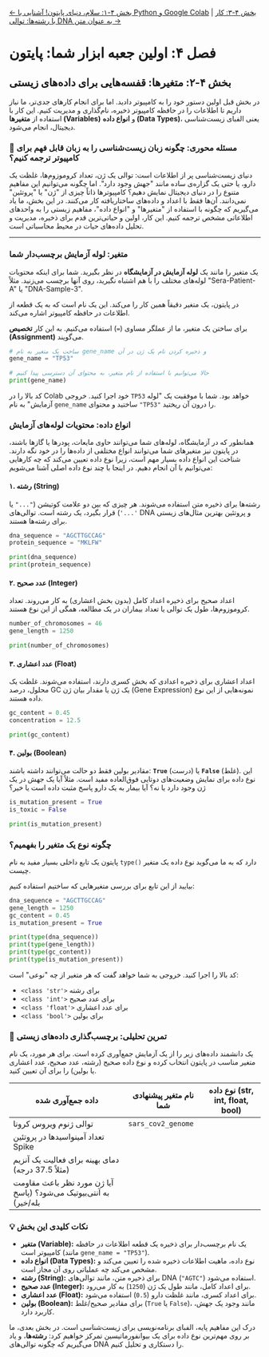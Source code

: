 [← بخش ۴-۱: سلام، دنیای پایتون! آشنایی با Python و Google Colab](./01-hello-python-world.md) | [بخش ۴-۳: کار با رشته‌ها: توالی DNA به عنوان متن →](./03-working-with-strings-dna-sequences.md)

# فصل ۴: اولین جعبه ابزار شما: پایتون

## بخش ۴-۲: متغیرها: قفسه‌هایی برای داده‌های زیستی

در بخش قبل اولین دستور خود را به کامپیوتر دادید. اما برای انجام کارهای جدی‌تر، ما نیاز داریم تا اطلاعات را در حافظه کامپیوتر ذخیره، نام‌گذاری و مدیریت کنیم. این کار با استفاده از **متغیرها (Variables)** و **انواع داده (Data Types)**، یعنی الفبای زیست‌شناسی دیجیتال، انجام می‌شود.

### 🎯 مسئله محوری: چگونه زبان زیست‌شناسی را به زبان قابل فهم برای کامپیوتر ترجمه کنیم؟

دنیای زیست‌شناسی پر از اطلاعات است: توالی یک ژن، تعداد کروموزوم‌ها، غلظت یک دارو، یا حتی یک گزاره‌ی ساده مانند "جهش وجود دارد". اما چگونه می‌توانیم این مفاهیم متنوع را در دنیای دیجیتال نمایش دهیم؟ کامپیوترها ذاتاً چیزی از "ژن" یا "پروتئین" نمی‌دانند. آن‌ها فقط با اعداد و داده‌های ساختاریافته کار می‌کنند. در این بخش، ما یاد می‌گیریم که چگونه با استفاده از "متغیرها" و "انواع داده"، مفاهیم زیستی را به واحدهای اطلاعاتی مشخص ترجمه کنیم. این کار، اولین و حیاتی‌ترین قدم برای ذخیره، مدیریت و تحلیل داده‌های حیات در محیط محاسباتی است.

---

### متغیر: لوله آزمایش برچسب‌دار شما

یک متغیر را مانند یک **لوله آزمایش در آزمایشگاه** در نظر بگیرید. شما برای اینکه محتویات لوله‌های مختلف را با هم اشتباه نگیرید، روی آنها برچسب می‌زنید. مثلاً "Sera-Patient-A" یا "DNA-Sample-3".

در پایتون، یک متغیر دقیقاً همین کار را می‌کند. این یک نام است که به یک قطعه از اطلاعات در حافظه کامپیوتر اشاره می‌کند.

برای ساختن یک متغیر، ما از عملگر مساوی (`=`) استفاده می‌کنیم. به این کار **تخصیص (Assignment)** می‌گویند.

```python
# ساخت یک متغیر به نام gene_name و ذخیره کردن نام یک ژن در آن
gene_name = "TP53"

# حالا می‌توانیم با استفاده از نام متغیر، به محتوای آن دسترسی پیدا کنیم
print(gene_name)
```

کد بالا را در Colab خود اجرا کنید. خروجی `TP53` خواهد بود. شما با موفقیت یک "لوله آزمایش" به نام `gene_name` ساختید و محتوای `"TP53"` را درون آن ریختید.

### انواع داده: محتویات لوله‌های آزمایش

همانطور که در آزمایشگاه، لوله‌های شما می‌توانند حاوی مایعات، پودرها یا گازها باشند، در پایتون نیز متغیرهای شما می‌توانند انواع مختلفی از داده‌ها را در خود نگه دارند. شناخت این انواع داده بسیار مهم است، زیرا نوع داده تعیین می‌کند که چه کارهایی می‌توانیم با آن انجام دهیم. در اینجا با چند نوع داده اصلی آشنا می‌شویم:

#### ۱. رشته (String)

رشته‌ها برای ذخیره متن استفاده می‌شوند. هر چیزی که بین دو علامت کوتیشن (`"..."` یا `'...'`) قرار بگیرد، یک رشته است. توالی‌های DNA و پروتئین بهترین مثال‌های زیستی برای رشته‌ها هستند.

```python
dna_sequence = "AGCTTGCCAG"
protein_sequence = "MKLFW"

print(dna_sequence)
print(protein_sequence)
```

#### ۲. عدد صحیح (Integer)

اعداد صحیح برای ذخیره اعداد کامل (بدون بخش اعشاری) به کار می‌روند. تعداد کروموزوم‌ها، طول یک توالی یا تعداد بیماران در یک مطالعه، همگی از این نوع هستند.

```python
number_of_chromosomes = 46
gene_length = 1250

print(number_of_chromosomes)
```

#### ۳. عدد اعشاری (Float)

اعداد اعشاری برای ذخیره اعدادی که بخش کسری دارند، استفاده می‌شوند. غلظت یک محلول، درصد GC یک ژن یا مقدار بیان ژن (Gene Expression) نمونه‌هایی از این نوع داده هستند.

```python
gc_content = 0.45
concentration = 12.5

print(gc_content)
```

#### ۴. بولین (Boolean)

مقادیر بولین فقط دو حالت می‌توانند داشته باشند: **`True`** (درست) یا **`False`** (غلط). این نوع داده برای نمایش وضعیت‌های دوتایی فوق‌العاده مفید است. مثلاً آیا یک جهش در یک ژن وجود دارد یا نه؟ آیا بیمار به یک دارو پاسخ مثبت داده است یا خیر؟

```python
is_mutation_present = True
is_toxic = False

print(is_mutation_present)
```

### چگونه نوع یک متغیر را بفهمیم؟

پایتون یک تابع داخلی بسیار مفید به نام `type()` دارد که به ما می‌گوید نوع داده یک متغیر چیست.

بیایید از این تابع برای بررسی متغیرهایی که ساختیم استفاده کنیم:

```python
dna_sequence = "AGCTTGCCAG"
gene_length = 1250
gc_content = 0.45
is_mutation_present = True

print(type(dna_sequence))
print(type(gene_length))
print(type(gc_content))
print(type(is_mutation_present))
```

کد بالا را اجرا کنید. خروجی به شما خواهد گفت که هر متغیر از چه "نوعی" است:

- `<class 'str'>` برای رشته
- `<class 'int'>` برای عدد صحیح
- `<class 'float'>` برای عدد اعشاری
- `<class 'bool'>` برای بولین

### 🔬 تمرین تحلیلی: برچسب‌گذاری داده‌های زیستی

یک دانشمند داده‌های زیر را از یک آزمایش جمع‌آوری کرده است. برای هر مورد، یک نام متغیر مناسب در پایتون انتخاب کرده و نوع داده صحیح (رشته، عدد صحیح، عدد اعشاری یا بولین) را برای آن تعیین کنید.

| داده جمع‌آوری شده                                                 | نام متغیر پیشنهادی شما | نوع داده (str, int, float, bool) |
| ----------------------------------------------------------------- | ---------------------- | -------------------------------- |
| توالی ژنوم ویروس کرونا                                            | `sars_cov2_genome`     |                                  |
| تعداد آمینواسیدها در پروتئین Spike                                |                        |                                  |
| دمای بهینه برای فعالیت یک آنزیم (مثلاً 37.5 درجه)                 |                        |                                  |
| آیا ژن مورد نظر باعث مقاومت به آنتی‌بیوتیک می‌شود؟ (پاسخ بله/خیر) |                        |                                  |

### 💡 نکات کلیدی این بخش

- **متغیر (Variable):** یک نام برچسب‌دار برای ذخیره یک قطعه اطلاعات در حافظه کامپیوتر است (مانند `gene_name = "TP53"`).
- **انواع داده (Data Types):** نوع داده، ماهیت اطلاعات ذخیره شده را تعیین می‌کند و مشخص می‌کند چه عملیاتی روی آن مجاز است.
- **رشته (String):** برای ذخیره متن، مانند توالی‌های DNA (`"AGTC"`) استفاده می‌شود.
- **عدد صحیح (Integer):** برای اعداد کامل، مانند طول یک ژن (`1250`) به کار می‌رود.
- **عدد اعشاری (Float):** برای اعداد کسری، مانند غلظت دارو (`0.5`) استفاده می‌شود.
- **بولین (Boolean):** برای مقادیر صحیح/غلط (`True` یا `False`)، مانند وجود یک جهش، کاربرد دارد.

درک این مفاهیم پایه، الفبای برنامه‌نویسی برای زیست‌شناسی است. در بخش بعدی، ما بر روی مهم‌ترین نوع داده برای یک بیوانفورماتیسین تمرکز خواهیم کرد: **رشته‌ها**، و یاد می‌گیریم که چگونه توالی‌های DNA را دستکاری و تحلیل کنیم.
